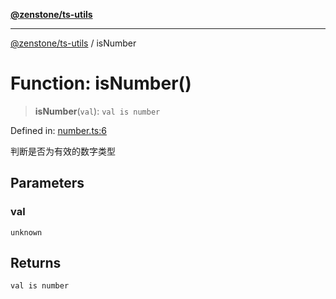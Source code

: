 [**@zenstone/ts-utils**](../README.md)

***

[@zenstone/ts-utils](../globals.md) / isNumber

# Function: isNumber()

> **isNumber**(`val`): `val is number`

Defined in: [number.ts:6](https://github.com/janpoem/ts-utils/blob/5695f5d0e3c2197ae4233c3f441833765430d482/src/number.ts#L6)

判断是否为有效的数字类型

## Parameters

### val

`unknown`

## Returns

`val is number`
